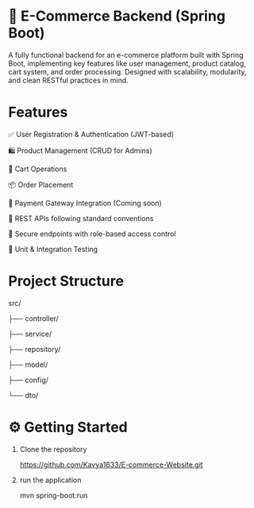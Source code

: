 # 🛒 E-Commerce Backend (Spring Boot)

A fully functional backend for an e-commerce platform built with Spring Boot, implementing key features like user management, product catalog, cart system, and order processing. Designed with scalability, modularity, and clean RESTful practices in mind.


# Features

✅ User Registration & Authentication (JWT-based)

🛍️ Product Management (CRUD for Admins)

🛒 Cart Operations

📦 Order Placement

🧾 Payment Gateway Integration (Coming soon)

📂 REST APIs following standard conventions

🔐 Secure endpoints with role-based access control

🧪 Unit & Integration Testing


# Project Structure

src/

├── controller/

├── service/

├── repository/

├── model/

├── config/

└── dto/


# ⚙️ Getting Started

1. Clone the repository
   
   https://github.com/Kavya1633/E-commerce-Website.git

2. run the application

   mvn spring-boot:run


